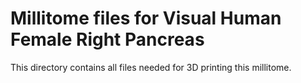 # Millitome files for Visual Human Female Right Pancreas

This directory contains all files needed for 3D printing this millitome. 